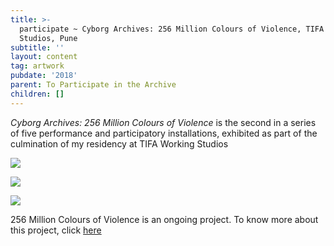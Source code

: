 ```yaml
---
title: >-
  participate ~ Cyborg Archives: 256 Million Colours of Violence, TIFA Working
  Studios, Pune
subtitle: ''
layout: content
tag: artwork
pubdate: '2018'
parent: To Participate in the Archive
children: []
---
```

_Cyborg Archives: 256 Million Colours of Violence_ is the second in a series of five performance and participatory installations, exhibited as part of the culmination of my residency at TIFA Working Studios

![](/assets/img/ali-akbar-mehta_installation-view-01_cyborg-archive-256-million-colours-of-violence_tifa-working-studios_2018.jpg)

![](/assets/img/ali-akbar-mehta_installation-view-03_cyborg-archive-256-million-colours-of-violence_tifa-working-studios_2018.jpg)

![](/assets/img/ali-akbar-mehta_installation-view-of-wall-01_cyborg-archive-256-million-colours-of-violence_tifa-working-studios_2018.jpg)

256 Million Colours of Violence is an ongoing project. To know more about this project, click [here](https://aliakbarmehta.com/content/256-million-colours-of-violence)
